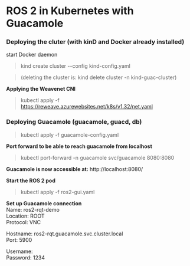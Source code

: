 # **ROS 2 in Kubernetes with Guacamole**
### **Deploying the cluter (with kinD and Docker already installed)**
start Docker daemon  
>kind create cluster --config kind-config.yaml    

>(deleting the cluster is: kind delete cluster -n kind-guac-cluster)

**Applying the Weavenet CNI**   
>kubectl apply -f https://reweave.azurewebsites.net/k8s/v1.32/net.yaml

### **Deploying Guacamole (guacamole, guacd, db)**  
>kubectl apply -f guacamole-config.yaml  

**Port forward to be able to reach guacamole from localhost**  
>kubectl port-forward -n guacamole svc/guacamole 8080:8080

**Guacamole is now accessible at:**
http://localhost:8080/

**Start the ROS 2 pod**  
> kubectl apply -f ros2-gui.yaml

**Set up Guacamole connection**  
Name: ros2-rqt-demo  
Location: ROOT  
Protocol: VNC  

Hostname: ros2-rqt.guacamole.svc.cluster.local  
Port: 5900  

Username:  
Password: 1234

